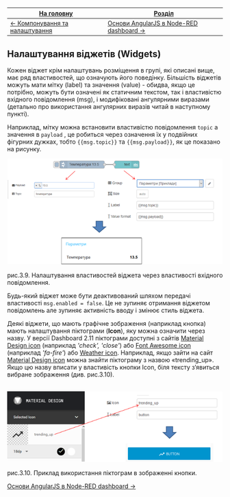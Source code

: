 | [На головну](../)                                  | [Розділ](README.md)                                      |
| -------------------------------------------------- | -------------------------------------------------------- |
| [<- Компонування та налаштування](Компонування.md) | [Основи AngularJS в Node-RED dashboard ->](AngularJS.md) |

## Налаштування віджетів (Widgets)

Кожен віджет крім налаштувань розміщення в групі, які описані вище, має ряд властивостей, що означують його поведінку. Більшість віджетів можуть мати мітку (label) та значення (value) - обидва, якщо це потрібно, можуть бути означені як статичним текстом, так і властивістю вхідного повідомлення (msg), і модифіковані ангулярними виразами (детально про використання ангулярних виразів читай в наступному пункті).  

Наприклад, мітку можна встановити властивістю повідомлення `topic` а значення в `payload` , це робиться через означення їх у подвійних фігурних дужках, тобто `{{msg.topic}}` та `{{msg.payload}}`, як це показано на рисунку.

![img](media/3_9.png)

рис.3.9. Налаштування властивостей віджета через властивості вхідного повідомлення.

Будь-який віджет може бути деактивований шляхом передачі властивості `msg.enabled = false`. Це не зупиняє отримання віджетом повідомлень але зупиняє активність вводу і змінює стиль віджета.

Деякі віджети, що мають графічне зображення (наприклад кнопка) мають налаштування піктограми (**Icon**), яку можна означити через назву. У версії Dashboard 2.11 піктограми доступні з сайтів [Material Design icon](https://design.google.com/icons/) (наприклад *'check', 'close'*)  або [Font Awesome icon](https://fontawesome.com/v4.7.0/icons/)  (наприклад *'fa-fire'*) або [Weather icon](https://github.com/Paul-Reed/weather-icons-lite/blob/master/css/weather-icons-lite.css). Наприклад, якщо зайти на сайт [Material Design icon](https://design.google.com/icons/) можна знайти піктограму з назвою «trending_up». Якщо цю назву вписати у властивість кнопки Icon, біля тексту з’явиться вибране зображення (див. рис.3.10). 

​      ![img](media/3_10.png)

 рис.3.10. Приклад використання піктограм в зображенні кнопки. 





[Основи AngularJS в Node-RED dashboard ->](AngularJS.md)
